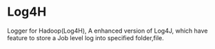 Log4H
=====

Logger for Hadoop(Log4H), A enhanced version of Log4J, which have feature to store a Job level log into specified folder,file. 
